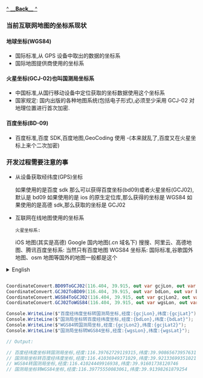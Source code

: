 [^ **\_\_**Back**\_\_** ^](..\README.md)

### 当前互联网地图的坐标系现状

#### 地球坐标(WGS84)

-   国际标准,从 GPS 设备中取出的数据的坐标系
-   国际地图提供商使用的坐标系

#### 火星坐标(GCJ-02)也叫国测局坐标系

-   中国标准,从国行移动设备中定位获取的坐标数据使用这个坐标系
-   国家规定: 国内出版的各种地图系统(包括电子形式),必须至少采用 GCJ-02 对地理位置进行首次加密.

#### 百度坐标(BD-09)

-   百度标准,百度 SDK,百度地图,GeoCoding 使用 -(本来就乱了,百度又在火星坐标上来个二次加密)

### 开发过程需要注意的事

-   从设备获取经纬度(GPS)坐标

    如果使用的是百度 sdk 那么可以获得百度坐标(bd09)或者火星坐标(GCJ02),默认是 bd09 如果使用的是 ios 的原生定位库,那么获得的坐标是
    WGS84 如果使用的是高德 sdk,那么获取的坐标是 GCJ02

-   互联网在线地图使用的坐标系

        火星坐标系:

    iOS 地图(其实是高德) Google 国内地图(.cn 域名下) 搜搜、阿里云、高德地图、腾讯百度坐标系: 当然只有百度地图 WGS84 坐标系:
    国际标准,谷歌国外地图、osm 地图等国外的地图一般都是这个

<details>
<summary style="font-size: 14px">English</summary>

### Current status of coordinate systems on the Internet map

#### Earth coordinates (WGS84)

-   International standard, the coordinate system of data taken from GPS devices
-   Coordinate system used by international map providers

#### Mars coordinates (GCJ-02) also known as the national coordinate system

-   Chinese standard, the coordinate data obtained from domestic mobile devices is used in this coordinate system
-   National regulations: Various map systems published in China (including electronic form) must encrypt geographic locations at least once using GCJ-02.

#### Baidu coordinates (BD-09)

-   Baidu standard, Baidu SDK, Baidu Maps, GeoCoding use -(originally confused, Baidu adds a second encryption to Mars coordinates)

#### Things to note in the development process

-   Get latitude and longitude (GPS) coordinates from the device
    If you are using the Baidu SDK, you can get Baidu coordinates (bd09) or Mars coordinates (GCJ02), which are bd09 by default. If you are using the native iOS positioning library, the coordinates you get are WGS84. If you are using the Gaode SDK, the coordinates you get are GCJ02.

-   Coordinate system used by Internet online maps

         Mars coordinate system:

    iOS Maps (actually Gaode) Google domestic maps (.cn domain) Soso, Aliyun, Gaode Maps, Tencent Baidu coordinate system: Of course, only Baidu Maps WGS84 coordinate system: International standard, Google foreign maps, osm maps, etc., foreign maps are generally this

</details>

```csharp

CoordinateConvert.BD09ToGCJ02(116.404, 39.915, out var gcjLon, out var gcjLat);
CoordinateConvert.GCJ02ToBD09(116.404, 39.915, out var bdLon, out var bdLat);
CoordinateConvert.WGS84ToGCJ02(116.404, 39.915, out var gcjLon2, out var gcjLat2);
CoordinateConvert.GCJ02ToWGS84(116.404, 39.915, out var wgsLon, out var wgsLat);

Console.WriteLine($"百度经纬度坐标转国测局坐标,经度:{gcjLon},纬度:{gcjLat}");
Console.WriteLine($"国测局坐标转百度经纬度坐标,经度:{bdLon},纬度:{bdLat}");
Console.WriteLine($"WGS84转国测局坐标,经度:{gcjLon2},纬度:{gcjLat2}");
Console.WriteLine($"国测局坐标转WGS84坐标,经度:{wgsLon},纬度:{wgsLat}");

// Output:

// 百度经纬度坐标转国测局坐标,经度:116.39762729119315,纬度:39.90865673957631
// 国测局坐标转百度经纬度坐标,经度:116.41036949371029,纬度:39.92133699351021
// WGS84转国测局坐标,经度:116.41024449916938,纬度:39.91601738120746
// 国测局坐标转WGS84坐标,经度:116.39775550083061,纬度:39.91398261879254
```
